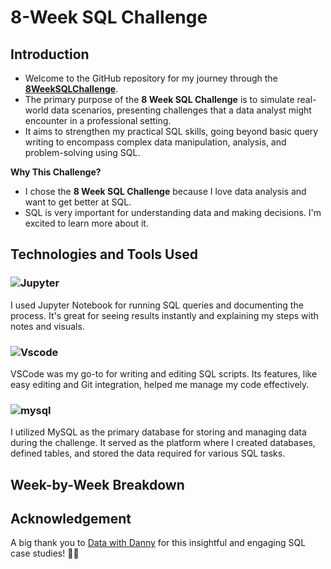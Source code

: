 # 8-Week SQL Challenge
## Introduction
- Welcome to the GitHub repository for my journey through the **[8WeekSQLChallenge](https://8weeksqlchallenge.com)**. 
- The primary purpose of the **8 Week SQL Challenge** is to simulate real-world data scenarios, presenting challenges that a data analyst might encounter in a professional setting. 
- It aims to strengthen my practical SQL skills, going beyond basic query writing to encompass complex data manipulation, analysis, and problem-solving using SQL.

**Why This Challenge?**

- I chose the **8 Week SQL Challenge** because I love data analysis and want to get better at SQL.
- SQL is very important for understanding data and making decisions. I'm excited to learn more about it.

## Technologies and Tools Used

###  ![Jupyter](https://img.shields.io/badge/Jupyter-ffffff?logo=Jupyter&)


I used Jupyter Notebook for running SQL queries and documenting the process. It's great for seeing results instantly and explaining my steps with notes and visuals.
### ![Vscode](https://img.shields.io/badge/VScode-007ACC?logo=visualstudiocode&)

VSCode was my go-to for writing and editing SQL scripts. Its features, like easy editing and Git integration, helped me manage my code effectively.
### ![mysql](https://img.shields.io/badge/MySQL-ffffff?logo=Mysql)

I utilized MySQL as the primary database for storing and managing data during the challenge. It served as the platform where I created databases, defined tables, and stored the data required for various SQL tasks.
## Week-by-Week Breakdown

## Acknowledgement
A big thank you to [Data with Danny](https://www.linkedin.com/company/datawithdanny/) for this insightful and engaging SQL case studies! 👋🏻
